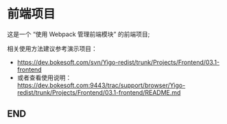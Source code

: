 # 前端项目

这是一个 “使用 Webpack 管理前端模块” 的前端项目;

相关使用方法建议参考演示项目：
 - https://dev.bokesoft.com/svn/Yigo-redist/trunk/Projects/Frontend/03.1-frontend
 - 或者查看使用说明：https://dev.bokesoft.com:9443/trac/support/browser/Yigo-redist/trunk/Projects/Frontend/03.1-frontend/README.md

## END
